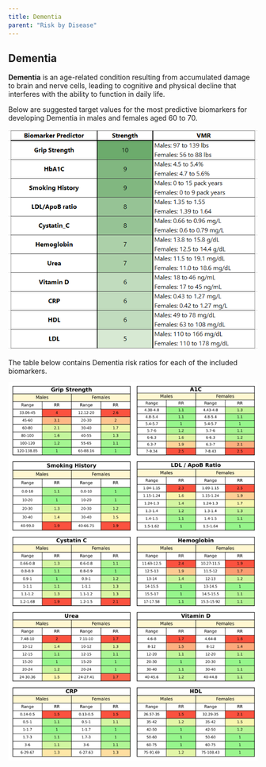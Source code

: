 ```yaml
---
title: Dementia
parent: "Risk by Disease"
---
```



## Dementia


**Dementia** is an age-related condition resulting from accumulated damage to brain and nerve cells, leading to cognitive and physical decline that interferes with the ability to function in daily life.


Below are suggested target values for the most predictive biomarkers for developing Dementia in males and females aged 60 to 70.


![Dementiavmr](/assets/images/table_dementia.png)


The table below contains Dementia risk ratios for each of the included biomarkers.


![Dementiarr](/assets/images/rr_dementia.png)


